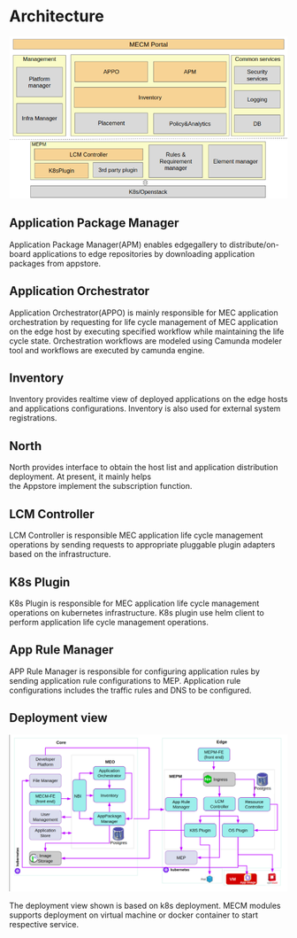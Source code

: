 Architecture
==============


![.](/uploads/images/2021/cor2020/mecm-architecture.png "mecm-architecture.png")


## Application Package Manager
 Application Package Manager(APM) enables edgegallery to distribute/on-board applications to edge repositories by
  downloading application packages from appstore. 
  
  
## Application Orchestrator
 Application Orchestrator(APPO) is mainly responsible for MEC application orchestration by requesting for life cycle
  management of MEC application on the edge host by executing specified workflow while maintaining the life cycle state.
  Orchestration workflows are modeled using Camunda modeler tool and workflows are executed by camunda engine. 


## Inventory
 Inventory provides realtime view of deployed applications on the edge hosts and applications configurations. Inventory
  is also used for external system registrations.

## North
 North provides interface to obtain the host list and application distribution deployment. At present, it mainly helps   
  the Appstore implement the subscription function.

## LCM Controller
 LCM Controller is responsible MEC application life cycle management operations by sending requests to appropriate
  pluggable plugin adapters based on the infrastructure.
  
  
## K8s Plugin
 K8s Plugin is responsible for MEC application life cycle management operations on kubernetes infrastructure. K8s plugin
  use helm
  client to perform application life cycle management operations.

 
## App Rule Manager
 APP Rule Manager is responsible for configuring application rules by sending application rule configurations to MEP.
  Application rule configurations includes the traffic rules and DNS to be configured.


## Deployment view
![.](/uploads/images/2021/cor2020/mecm-deployment-overview-v1.5_en.png "mecm-deployment-overview-v1.5_en.png")

The deployment view shown is based on k8s deployment. MECM modules supports deployment on virtual
 machine or docker container to start respective service.
 
